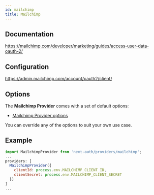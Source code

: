 ```yaml
---
id: mailchimp
title: Mailchimp
---
```


## Documentation

https://mailchimp.com/developer/marketing/guides/access-user-data-oauth-2/

## Configuration

https://admin.mailchimp.com/account/oauth2/client/

## Options

The **Mailchimp Provider** comes with a set of default options:

- [Mailchimp Provider options](https://github.com/nextauthjs/next-auth/blob/main/src/providers/mailchimp.js)

You can override any of the options to suit your own use case.

## Example

```js
import MailchimpProvider from 'next-auth/providers/mailchimp';
...
providers: [
  MailchimpProvider({
    clientId: process.env.MAILCHIMP_CLIENT_ID,
    clientSecret: process.env.MAILCHIMP_CLIENT_SECRET
  })
]
...
```
